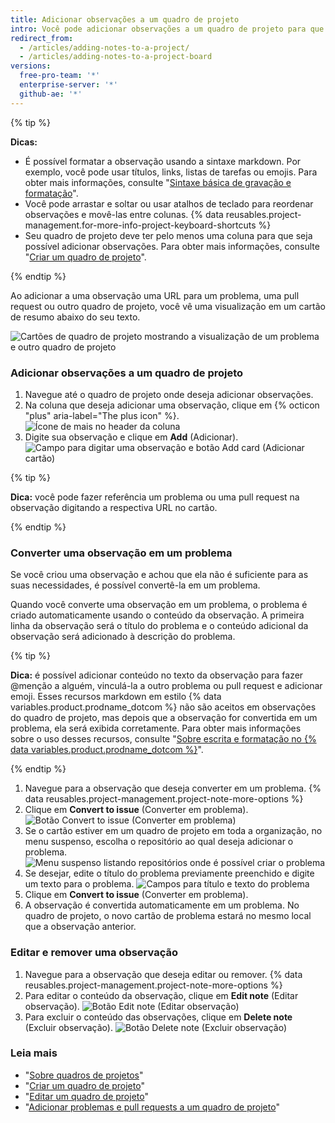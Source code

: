 ```yaml
---
title: Adicionar observações a um quadro de projeto
intro: Você pode adicionar observações a um quadro de projeto para que sirvam como lembretes de tarefas ou para adicionar informações relacionadas ao quadro de projeto.
redirect_from:
  - /articles/adding-notes-to-a-project/
  - /articles/adding-notes-to-a-project-board
versions:
  free-pro-team: '*'
  enterprise-server: '*'
  github-ae: '*'
---
```


{% tip %}

**Dicas:**
- É possível formatar a observação usando a sintaxe markdown. Por exemplo, você pode usar títulos, links, listas de tarefas ou emojis. Para obter mais informações, consulte "[Sintaxe básica de gravação e formatação](/articles/basic-writing-and-formatting-syntax)".
- Você pode arrastar e soltar ou usar atalhos de teclado para reordenar observações e movê-las entre colunas. {% data reusables.project-management.for-more-info-project-keyboard-shortcuts %}
- Seu quadro de projeto deve ter pelo menos uma coluna para que seja possível adicionar observações. Para obter mais informações, consulte "[Criar um quadro de projeto](/articles/creating-a-project-board)".

{% endtip %}

Ao adicionar a uma observação uma URL para um problema, uma pull request ou outro quadro de projeto, você vê uma visualização em um cartão de resumo abaixo do seu texto.

![Cartões de quadro de projeto mostrando a visualização de um problema e outro quadro de projeto](/assets/images/help/projects/note-with-summary-card.png)

### Adicionar observações a um quadro de projeto

1. Navegue até o quadro de projeto onde deseja adicionar observações.
2. Na coluna que deseja adicionar uma observação, clique em {% octicon "plus" aria-label="The plus icon" %}. ![Ícone de mais no header da coluna](/assets/images/help/projects/add-note-button.png)
3. Digite sua observação e clique em **Add** (Adicionar). ![Campo para digitar uma observação e botão Add card (Adicionar cartão)](/assets/images/help/projects/create-and-add-note-button.png)

  {% tip %}

  **Dica:** você pode fazer referência um problema ou uma pull request na observação digitando a respectiva URL no cartão.

  {% endtip %}

### Converter uma observação em um problema

Se você criou uma observação e achou que ela não é suficiente para as suas necessidades, é possível convertê-la em um problema.

Quando você converte uma observação em um problema, o problema é criado automaticamente usando o conteúdo da observação. A primeira linha da observação será o título do problema e o conteúdo adicional da observação será adicionado à descrição do problema.

{% tip %}

**Dica:** é possível adicionar conteúdo no texto da observação para fazer @menção a alguém, vinculá-la a outro problema ou pull request e adicionar emoji. Esses recursos markdown em estilo {% data variables.product.prodname_dotcom %} não são aceitos em observações do quadro de projeto, mas depois que a observação for convertida em um problema, ela será exibida corretamente. Para obter mais informações sobre o uso desses recursos, consulte "[Sobre escrita e formatação no {% data variables.product.prodname_dotcom %}](/articles/about-writing-and-formatting-on-github)".

{% endtip %}

1. Navegue para a observação que deseja converter em um problema.
{% data reusables.project-management.project-note-more-options %}
3. Clique em **Convert to issue** (Converter em problema). ![Botão Convert to issue (Converter em problema)](/assets/images/help/projects/convert-to-issue.png)
4. Se o cartão estiver em um quadro de projeto em toda a organização, no menu suspenso, escolha o repositório ao qual deseja adicionar o problema. ![Menu suspenso listando repositórios onde é possível criar o problema](/assets/images/help/projects/convert-note-choose-repository.png)
5. Se desejar, edite o título do problema previamente preenchido e digite um texto para o problema. ![Campos para título e texto do problema](/assets/images/help/projects/convert-note-issue-title-body.png)
6. Clique em **Convert to issue** (Converter em problema).
7. A observação é convertida automaticamente em um problema. No quadro de projeto, o novo cartão de problema estará no mesmo local que a observação anterior.

### Editar e remover uma observação

1. Navegue para a observação que deseja editar ou remover.
{% data reusables.project-management.project-note-more-options %}
3. Para editar o conteúdo da observação, clique em **Edit note** (Editar observação). ![Botão Edit note (Editar observação)](/assets/images/help/projects/edit-note.png)
4. Para excluir o conteúdo das observações, clique em **Delete note** (Excluir observação). ![Botão Delete note (Excluir observação)](/assets/images/help/projects/delete-note.png)

### Leia mais

- "[Sobre quadros de projetos](/articles/about-project-boards)"
- "[Criar um quadro de projeto](/articles/creating-a-project-board)"
- "[Editar um quadro de projeto](/articles/editing-a-project-board)"
- "[Adicionar problemas e pull requests a um quadro de projeto](/articles/adding-issues-and-pull-requests-to-a-project-board)"
